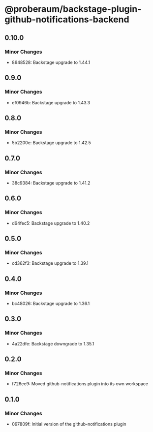 # @proberaum/backstage-plugin-github-notifications-backend

## 0.10.0

### Minor Changes

- 8648528: Backstage upgrade to 1.44.1

## 0.9.0

### Minor Changes

- ef0946b: Backstage upgrade to 1.43.3

## 0.8.0

### Minor Changes

- 5b2200e: Backstage upgrade to 1.42.5

## 0.7.0

### Minor Changes

- 38c9384: Backstage upgrade to 1.41.2

## 0.6.0

### Minor Changes

- d64fec5: Backstage upgrade to 1.40.2

## 0.5.0

### Minor Changes

- cd362f3: Backstage upgrade to 1.39.1

## 0.4.0

### Minor Changes

- bc48026: Backstage upgrade to 1.36.1

## 0.3.0

### Minor Changes

- 4a22dfe: Backstage downgrade to 1.35.1

## 0.2.0

### Minor Changes

- f726ee9: Moved github-notifications plugin into its own workspace

## 0.1.0

### Minor Changes

- 097809f: Initial version of the github-notifications plugin
